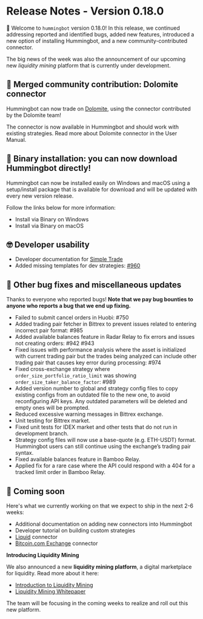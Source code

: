 # Release Notes - Version 0.18.0

🚀 Welcome to `hummingbot` version 0.18.0! In this release, we continued addressing reported and identified bugs, added new features, introduced a new option of installing Hummingbot, and a new community-contributed connector.

The big news of the week was also the announcement of our upcoming new *liquidity mining* platform that is currently under development.

## 🔗 Merged community contribution: Dolomite connector

Hummingbot can now trade on [Dolomite](https://dolomite.io/), using the connector contributed by the Dolomite team!

The connector is now available in Hummingbot and should work with existing strategies. Read more about Dolomite connector in the User Manual.


## 💾 Binary installation: you can now download Hummingbot directly!

Hummingbot can now be installed easily on Windows and macOS using a setup/install package that is available for download and will be updated with every new version release.

Follow the links below for more information:
* Install via Binary on Windows
* Install via Binary on macOS


## 🤓 Developer usability

* Developer documentation for [Simple Trade](/developers/strategies/tutorial/)
* Added missing templates for dev strategies: [#960](https://github.com/hummingbot/hummingbot/pull/960)


## 🐞 Other bug fixes and miscellaneous updates

Thanks to everyone who reported bugs! **Note that we pay bug bounties to anyone who reports a bug that we end up fixing.**

* Failed to submit cancel orders in Huobi: #750
* Added trading pair fetcher in Bittrex to prevent issues related to entering incorrect pair format: #985
* Added available balances feature in Radar Relay to fix errors and issues not creating orders: #942 #943
* Fixed issues with performance analysis where the asset is initialized with current trading pair but the trades being analyzed can include other trading pair that causes key error during processing: #974
* Fixed cross-exchange strategy where `order_size_portfolio_ratio_limit` was showing `order_size_taker_balance_factor`: #989
* Added version number to global and strategy config files to copy existing configs from an outdated file to the new one, to avoid reconfiguring API keys. Any outdated parameters will be deleted and empty ones will be prompted.
* Reduced excessive warning messages in Bittrex exchange.
* Unit testing for Bittrex market.
* Fixed unit tests for IDEX market and other tests that do not run in development branch.
* Strategy config files will now use a base-quote (e.g. ETH-USDT) format. Hummingbot users can still continue using the exchange’s trading pair syntax.
* Fixed available balances feature in Bamboo Relay.
* Applied fix for a rare case where the API could respond with a 404 for a tracked limit order in Bamboo Relay.


## 🚀 Coming soon

Here's what we currently working on that we expect to ship in the next 2-6 weeks:

* Additional documentation on adding new connectors into Hummingbot
* Developer tutorial on building custom strategies
* [Liquid](https://www.liquid.com/) connector
* [Bitcoin.com Exchange](https://exchange.bitcoin.com) connector


**Introducing Liquidity Mining**

We also announced a new **liquidity mining platform**, a digital marketplace for liquidity.  Read more about it here:

* [Introduction to Liquidity Mining](https://hummingbot.io/blog/2019-11-liquidity-mining/)
* [Liquidity Mining Whitepaper](https://hummingbot.io/liquidity-mining.pdf)

The team will be focusing in the coming weeks to realize and roll out this new platform.
